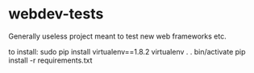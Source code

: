 webdev-tests
============

Generally useless project meant to test new web frameworks etc.

to install:
sudo pip install virtualenv==1.8.2
virtualenv .
. bin/activate
pip install -r requirements.txt
